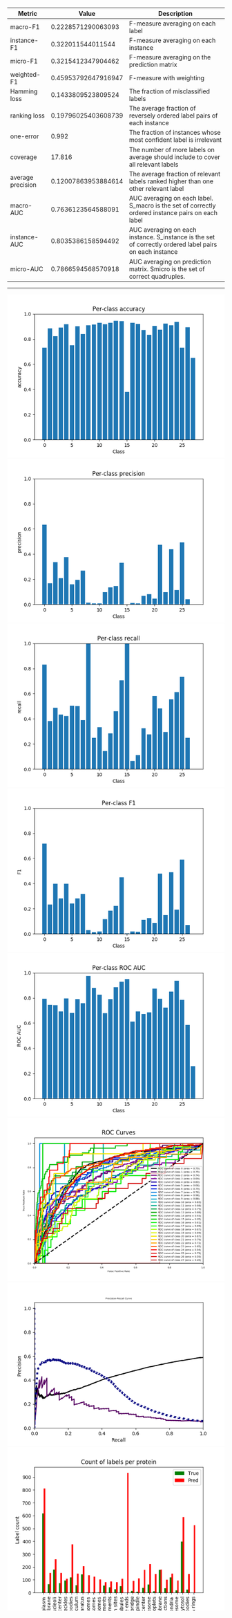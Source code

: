 | Metric | Value | Description |
|---|---|---|
| macro-F1 | 0.2228571290063093 | F-measure averaging on each label |
| instance-F1 | 0.322011544011544 | F-measure averaging on each instance |
| micro-F1 | 0.3215412347904462 | F-measure averaging on the prediction matrix |
| weighted-F1 | 0.45953792647916947 | F-measure with weighting |
| Hamming loss | 0.1433809523809524 | The fraction of misclassified labels |
| ranking loss | 0.19796025403608739 | The average fraction of reversely ordered label pairs of each instance |
| one-error | 0.992 | The fraction of instances whose most confident label is irrelevant |
| coverage | 17.816 | The number of more labels on average should include to cover all relevant labels |
| average precision | 0.12007863953884614 | The average fraction of relevant labels ranked higher than one other relevant label |
| macro-AUC | 0.7636123564588091 | AUC averaging on each label. S_macro is the set of correctly ordered instance pairs on each label |
| instance-AUC | 0.8035386158594492 | AUC averaging on each instance. S_instance is the set of correctly ordered label pairs on each instance |
| micro-AUC | 0.7866594568570918 | AUC averaging on prediction matrix. Smicro is the set of correct quadruples. |
------
![per-class_accuracy.png](per-class_accuracy.png) 
![per-class_precision.png](per-class_precision.png) 
![pre-class_recall.png](pre-class_recall.png) 
![per-class_f1.png](per-class_f1.png) 
![per-class_roc_auc.png](per-class_roc_auc.png) 
![roc_curves.png](roc_curves.png) 
![pr_curves.png](pr_curves.png) 
![proteins_label_counts.png](proteins_label_counts.png) 